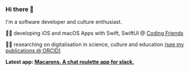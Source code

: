### Hi there 👋

I'm a software developer and culture enthusiast.

👩‍💻 developing iOS and macOS Apps with Swift, SwiftUI @ [Coding Friends](https://www.coding-friends.com/)

👩‍🎓 researching on digitalisation in science, culture and education [(see my publications @ ORCID)](https://orcid.org/my-orcid?orcid=0000-0002-0627-8199)

**Latest app: [Macarons. A chat roulette app for slack.](https://macarons-roulette.app)**
